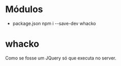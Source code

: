 # Módulos
- package.json
    npm i --save-dev whacko


# whacko
Como se fosse um JQuery só que executa no server.